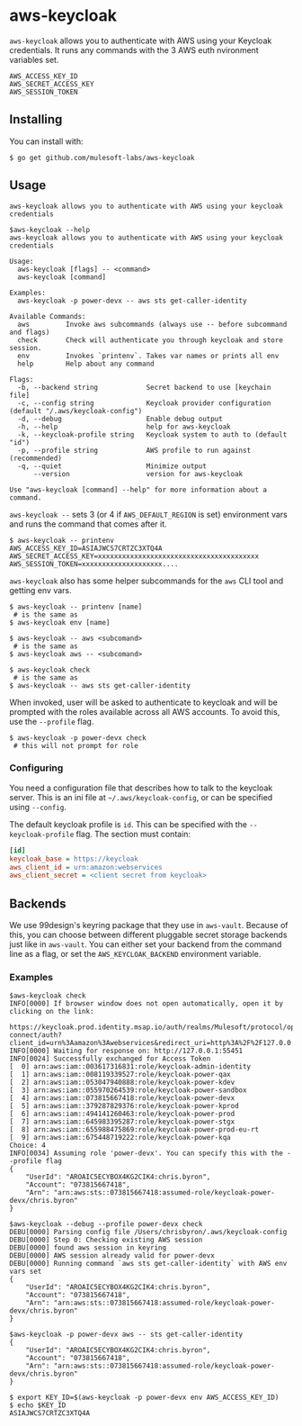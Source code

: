 # aws-keycloak

`aws-keycloak` allows you to authenticate with AWS using your Keycloak credentials. It runs any commands with the 3 AWS euth nvironment variables set.
```
AWS_ACCESS_KEY_ID
AWS_SECRET_ACCESS_KEY
AWS_SESSION_TOKEN
```

## Installing

You can install with:

```
$ go get github.com/mulesoft-labs/aws-keycloak
```

## Usage

```
aws-keycloak allows you to authenticate with AWS using your keycloak credentials

$aws-keycloak --help
aws-keycloak allows you to authenticate with AWS using your keycloak credentials

Usage:
  aws-keycloak [flags] -- <command>
  aws-keycloak [command]

Examples:
  aws-keycloak -p power-devx -- aws sts get-caller-identity

Available Commands:
  aws         Invoke aws subcommands (always use -- before subcommand and flags)
  check       Check will authenticate you through keycloak and store session.
  env         Invokes `printenv`. Takes var names or prints all env
  help        Help about any command

Flags:
  -b, --backend string            Secret backend to use [keychain file]
  -c, --config string             Keycloak provider configuration (default "/.aws/keycloak-config")
  -d, --debug                     Enable debug output
  -h, --help                      help for aws-keycloak
  -k, --keycloak-profile string   Keycloak system to auth to (default "id")
  -p, --profile string            AWS profile to run against (recommended)
  -q, --quiet                     Minimize output
      --version                   version for aws-keycloak

Use "aws-keycloak [command] --help" for more information about a command.
```

`aws-keycloak --` sets 3 (or 4 if `AWS_DEFAULT_REGION` is set) environment vars and runs the command that comes after it.

```
$ aws-keycloak -- printenv
AWS_ACCESS_KEY_ID=ASIAJWCS7CRTZC3XTQ4A
AWS_SECRET_ACCESS_KEY=xxxxxxxxxxxxxxxxxxxxxxxxxxxxxxxxxxxxxxxx
AWS_SESSION_TOKEN=xxxxxxxxxxxxxxxxxxxx....
```

`aws-keycloak` also has some helper subcommands for the `aws` CLI tool and getting env vars.
```
$ aws-keycloak -- printenv [name]
 # is the same as
$ aws-keycloak env [name]

$ aws-keycloak -- aws <subcomand>
 # is the same as
$ aws-keycloak aws -- <subcomand>

$ aws-keycloak check
 # is the same as
$ aws-keycloak -- aws sts get-caller-identity
```

When invoked, user will be asked to authenticate to keycloak and will be prompted with the roles available across all AWS accounts. To avoid this, use the `--profile` flag.
```
$ aws-keycloak -p power-devx check
 # this will not prompt for role
```

### Configuring

You need a configuration file that describes how to talk to the keycloak server. This is an ini file at `~/.aws/keycloak-config`, or can be specified using `--config`.

The default keycloak profile is `id`. This can be specified with the `--keycloak-profile` flag. The section must contain:
```ini
[id]
keycloak_base = https://keycloak
aws_client_id = urn:amazon:webservices
aws_client_secret = <client secret from keycloak>
```

## Backends

We use 99design's keyring package that they use in `aws-vault`.  Because of this, you can choose between different pluggable secret storage backends just like in `aws-vault`.  You can either set your backend from the command line as a flag, or set the `AWS_KEYCLOAK_BACKEND` environment variable.

### Examples

```
$aws-keycloak check
INFO[0000] If browser window does not open automatically, open it by clicking on the link:
 https://keycloak.prod.identity.msap.io/auth/realms/Mulesoft/protocol/openid-connect/auth?client_id=urn%3Aamazon%3Awebservices&redirect_uri=http%3A%2F%2F127.0.0.1%3A55451%2Fcallback&response_type=code&state=3mZh2vR7
INFO[0000] Waiting for response on: http://127.0.0.1:55451
INFO[0024] Successfully exchanged for Access Token
[  0] arn:aws:iam::003617316831:role/keycloak-admin-identity
[  1] arn:aws:iam::008119339527:role/keycloak-power-qax
[  2] arn:aws:iam::053047940888:role/keycloak-power-kdev
[  3] arn:aws:iam::055970264539:role/keycloak-power-sandbox
[  4] arn:aws:iam::073815667418:role/keycloak-power-devx
[  5] arn:aws:iam::379287829376:role/keycloak-power-kprod
[  6] arn:aws:iam::494141260463:role/keycloak-power-prod
[  7] arn:aws:iam::645983395287:role/keycloak-power-stgx
[  8] arn:aws:iam::655988475869:role/keycloak-power-prod-eu-rt
[  9] arn:aws:iam::675448719222:role/keycloak-power-kqa
Choice: 4
INFO[0034] Assuming role 'power-devx'. You can specify this with the --profile flag
{
    "UserId": "AROAIC5ECYBOX4KG2CIK4:chris.byron",
    "Account": "073815667418",
    "Arn": "arn:aws:sts::073815667418:assumed-role/keycloak-power-devx/chris.byron"
}
```

```
$aws-keycloak --debug --profile power-devx check
DEBU[0000] Parsing config file /Users/chrisbyron/.aws/keycloak-config
DEBU[0000] Step 0: Checking existing AWS session
DEBU[0000] found aws session in keyring
DEBU[0000] AWS session already valid for power-devx
DEBU[0000] Running command `aws sts get-caller-identity` with AWS env vars set
{
    "UserId": "AROAIC5ECYBOX4KG2CIK4:chris.byron",
    "Account": "073815667418",
    "Arn": "arn:aws:sts::073815667418:assumed-role/keycloak-power-devx/chris.byron"
}
```

```
$aws-keycloak -p power-devx aws -- sts get-caller-identity
{
    "UserId": "AROAIC5ECYBOX4KG2CIK4:chris.byron",
    "Account": "073815667418",
    "Arn": "arn:aws:sts::073815667418:assumed-role/keycloak-power-devx/chris.byron"
}

$ export KEY_ID=$(aws-keycloak -p power-devx env AWS_ACCESS_KEY_ID)
$ echo $KEY_ID
ASIAJWCS7CRTZC3XTQ4A
```
